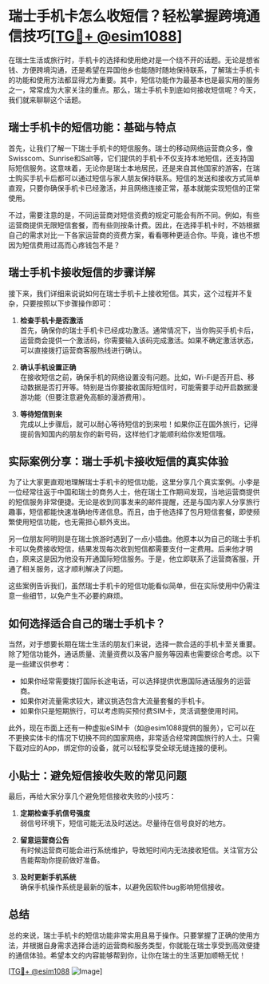# 瑞士手机卡怎么收短信？轻松掌握跨境通信技巧[[TG💪+ @esim1088](https://t.me/s/esim1088)]

在瑞士生活或旅行时，手机卡的选择和使用绝对是一个绕不开的话题。无论是想省钱、方便跨境沟通，还是希望在异国他乡也能随时随地保持联系，了解瑞士手机卡的功能和使用方法都显得尤为重要。其中，短信功能作为最基本也是最实用的服务之一，常常成为大家关注的重点。那么，瑞士手机卡到底如何接收短信呢？今天，我们就来聊聊这个话题。

## 瑞士手机卡的短信功能：基础与特点

首先，让我们了解一下瑞士手机卡的短信服务。瑞士的移动网络运营商众多，像Swisscom、Sunrise和Salt等，它们提供的手机卡不仅支持本地短信，还支持国际短信服务。这意味着，无论你是瑞士本地居民，还是来自其他国家的游客，在瑞士购买手机卡后都可以通过短信与家人朋友保持联系。短信的发送和接收方式简单直观，只要你确保手机卡已经激活，并且网络连接正常，基本就能实现短信的正常使用。

不过，需要注意的是，不同运营商对短信资费的规定可能会有所不同。例如，有些运营商提供无限短信套餐，而有些则按条计费。因此，在选择手机卡时，不妨根据自己的需求对比一下各家运营商的资费方案，看看哪种更适合你。毕竟，谁也不想因为短信费用过高而心疼钱包不是？

## 瑞士手机卡接收短信的步骤详解

接下来，我们详细来说说如何在瑞士手机卡上接收短信。其实，这个过程并不复杂，只要按照以下步骤操作即可：

1. **检查手机卡是否激活**  
   首先，确保你的瑞士手机卡已经成功激活。通常情况下，当你购买手机卡后，运营商会提供一个激活码，你需要输入该码完成激活。如果不确定激活状态，可以直接拨打运营商客服热线进行确认。

2. **确认手机设置正确**  
   在接收短信之前，确保手机的网络设置没有问题。比如，Wi-Fi是否开启、移动数据是否打开等。特别是当你要接收国际短信时，可能需要手动开启数据漫游功能（但要注意避免高额的漫游费用）。

3. **等待短信到来**  
   完成以上步骤后，就可以耐心等待短信的到来啦！如果你正在国外旅行，记得提前告知国内的朋友你的新号码，这样他们才能顺利给你发短信哦。

## 实际案例分享：瑞士手机卡接收短信的真实体验

为了让大家更直观地理解瑞士手机卡的短信功能，这里分享几个真实案例。小李是一位经常往返于中国和瑞士的商务人士，他在瑞士工作期间发现，当地运营商提供的短信服务非常便捷。无论是收到同事发来的邮件提醒，还是与国内家人分享旅行趣事，短信都能快速准确地传递信息。而且，由于他选择了包月短信套餐，即使频繁使用短信功能，也无需担心额外支出。

另一位朋友阿明则是在瑞士旅游时遇到了一点小插曲。他原本以为自己的瑞士手机卡可以免费接收短信，结果发现每次收到短信都需要支付一定费用。后来他才明白，原来这是因为他没有开通国际短信服务。于是，他立即联系了运营商客服，开通了相关服务，这才顺利解决了问题。

这些案例告诉我们，虽然瑞士手机卡的短信功能看似简单，但在实际使用中仍需注意一些细节，以免产生不必要的麻烦。

## 如何选择适合自己的瑞士手机卡？

当然，对于想要长期在瑞士生活的朋友们来说，选择一款合适的手机卡至关重要。除了短信功能外，通话质量、流量资费以及客户服务等因素也需要综合考虑。以下是一些建议供参考：

- 如果你经常需要拨打国际长途电话，可以选择提供优惠国际通话服务的运营商。
- 如果你对流量需求较大，建议挑选包含大流量套餐的手机卡。
- 如果你只是短期旅行，可以考虑购买预付费SIM卡，灵活调整使用时间。

此外，现在市面上还有一种虚拟eSIM卡（如@esim1088提供的服务），它可以在不更换实体卡的情况下切换不同的国家网络，非常适合经常跨国旅行的人士。只需下载对应的App，绑定你的设备，就可以轻松享受全球无缝连接的便利。

## 小贴士：避免短信接收失败的常见问题

最后，再给大家分享几个避免短信接收失败的小技巧：

1. **定期检查手机信号强度**  
   弱信号环境下，短信可能无法及时送达。尽量待在信号良好的地方。

2. **留意运营商公告**  
   有时候运营商可能会进行系统维护，导致短时间内无法接收短信。关注官方公告能帮助你提前做好准备。

3. **及时更新手机系统**  
   确保手机操作系统是最新的版本，以避免因软件bug影响短信接收。

## 总结

总的来说，瑞士手机卡的短信功能非常实用且易于操作。只要掌握了正确的使用方法，并根据自身需求选择合适的运营商和服务类型，你就能在瑞士享受到高效便捷的通信体验。希望本文的内容能够帮到你，让你在瑞士的生活更加顺畅无忧！

[[TG💪+ @esim1088](https://t.me/s/esim1088) ![Image](https://i.postimg.cc/4NQfJmqS/Snipaste-2025-05-13-00-14-12.png)]